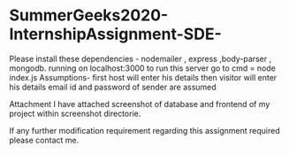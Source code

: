 # SummerGeeks2020-InternshipAssignment-SDE-
Please install these dependencies  - nodemailer , express ,body-parser , mongodb. running on localhost:3000 to run this server go to cmd  = node index.js
Assumptions-
first host will enter his details then visitor will enter his details
email id and password of sender are assumed

Attachment
I have attached screenshot of database and frontend of my project within screenshot directorie.

If any further modification requirement regarding this assignment required please contact me.
